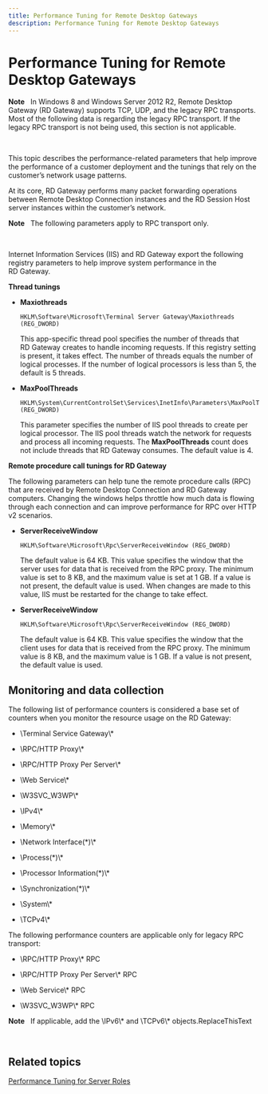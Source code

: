 ```yaml
---
title: Performance Tuning for Remote Desktop Gateways
description: Performance Tuning for Remote Desktop Gateways
---
```


# Performance Tuning for Remote Desktop Gateways


**Note**  
In Windows 8 and Windows Server 2012 R2, Remote Desktop Gateway (RD Gateway) supports TCP, UDP, and the legacy RPC transports. Most of the following data is regarding the legacy RPC transport. If the legacy RPC transport is not being used, this section is not applicable.

 

This topic describes the performance-related parameters that help improve the performance of a customer deployment and the tunings that rely on the customer’s network usage patterns.

At its core, RD Gateway performs many packet forwarding operations between Remote Desktop Connection instances and the RD Session Host server instances within the customer’s network.

**Note**  
The following parameters apply to RPC transport only.

 

Internet Information Services (IIS) and RD Gateway export the following registry parameters to help improve system performance in the RD Gateway.

**Thread tunings**

-   **Maxiothreads**

    ``` syntax
    HKLM\Software\Microsoft\Terminal Server Gateway\Maxiothreads (REG_DWORD)
    ```

    This app-specific thread pool specifies the number of threads that RD Gateway creates to handle incoming requests. If this registry setting is present, it takes effect. The number of threads equals the number of logical processes. If the number of logical processors is less than 5, the default is 5 threads.

-   **MaxPoolThreads**

    ``` syntax
    HKLM\System\CurrentControlSet\Services\InetInfo\Parameters\MaxPoolThreads (REG_DWORD)
    ```

    This parameter specifies the number of IIS pool threads to create per logical processor. The IIS pool threads watch the network for requests and process all incoming requests. The **MaxPoolThreads** count does not include threads that RD Gateway consumes. The default value is 4.

**Remote procedure call tunings for RD Gateway**

The following parameters can help tune the remote procedure calls (RPC) that are received by Remote Desktop Connection and RD Gateway computers. Changing the windows helps throttle how much data is flowing through each connection and can improve performance for RPC over HTTP v2 scenarios.

-   **ServerReceiveWindow**

    ``` syntax
    HKLM\Software\Microsoft\Rpc\ServerReceiveWindow (REG_DWORD)
    ```

    The default value is 64 KB. This value specifies the window that the server uses for data that is received from the RPC proxy. The minimum value is set to 8 KB, and the maximum value is set at 1 GB. If a value is not present, the default value is used. When changes are made to this value, IIS must be restarted for the change to take effect.

-   **ServerReceiveWindow**

    ``` syntax
    HKLM\Software\Microsoft\Rpc\ServerReceiveWindow (REG_DWORD)
    ```

    The default value is 64 KB. This value specifies the window that the client uses for data that is received from the RPC proxy. The minimum value is 8 KB, and the maximum value is 1 GB. If a value is not present, the default value is used.

## Monitoring and data collection


The following list of performance counters is considered a base set of counters when you monitor the resource usage on the RD Gateway:

-   \\Terminal Service Gateway\\\*

-   \\RPC/HTTP Proxy\\\*

-   \\RPC/HTTP Proxy Per Server\\\*

-   \\Web Service\\\*

-   \\W3SVC\_W3WP\\\*

-   \\IPv4\\\*

-   \\Memory\\\*

-   \\Network Interface(\*)\\\*

-   \\Process(\*)\\\*

-   \\Processor Information(\*)\\\*

-   \\Synchronization(\*)\\\*

-   \\System\\\*

-   \\TCPv4\\\*

The following performance counters are applicable only for legacy RPC transport:

-   \\RPC/HTTP Proxy\\\* RPC

-   \\RPC/HTTP Proxy Per Server\\\* RPC

-   \\Web Service\\\* RPC

-   \\W3SVC\_W3WP\\\* RPC

**Note**  
If applicable, add the \\IPv6\\\* and \\TCPv6\\\* objects.ReplaceThisText

 

## Related topics


[Performance Tuning for Server Roles](performance-tuning-for-server-roles.md)

